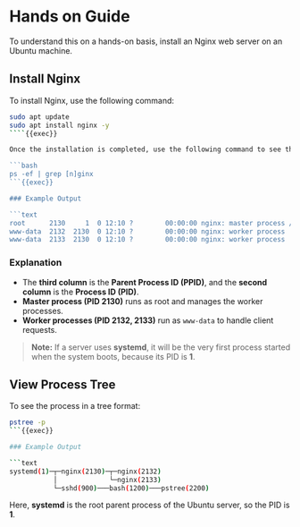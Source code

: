 # Hands on Guide

To understand this on a hands-on basis, install an Nginx web server on an Ubuntu machine.

## Install Nginx

To install Nginx, use the following command:

```bash
sudo apt update
sudo apt install nginx -y
````{{exec}}

Once the installation is completed, use the following command to see the Nginx's parent (master) and the child (worker) processes:

```bash
ps -ef | grep [n]ginx
```{{exec}}

### Example Output

```text
root      2130     1  0 12:10 ?        00:00:00 nginx: master process /usr/sbin/nginx -g daemon off;
www-data  2132  2130  0 12:10 ?        00:00:00 nginx: worker process
www-data  2133  2130  0 12:10 ?        00:00:00 nginx: worker process
```

### Explanation

* The **third column** is the **Parent Process ID (PPID)**, and the **second column** is the **Process ID (PID)**.
* **Master process (PID 2130)** runs as root and manages the worker processes.
* **Worker processes (PID 2132, 2133)** run as `www-data` to handle client requests.

> **Note:** If a server uses **systemd**, it will be the very first process started when the system boots, because its PID is **1**.

## View Process Tree

To see the process in a tree format:

```bash
pstree -p
```{{exec}}

### Example Output

```text
systemd(1)─┬─nginx(2130)─┬─nginx(2132)
           │             └─nginx(2133)
           └─sshd(900)───bash(1200)───pstree(2200)
```

Here, **systemd** is the root parent process of the Ubuntu server, so the PID is **1**.


